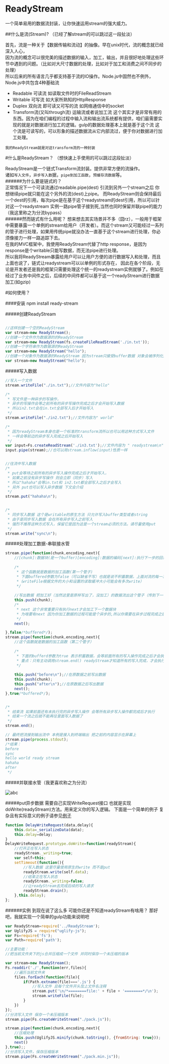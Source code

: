 # ReadyStream
一个简单易用的数据流封装，让你快速运用stream的强大威力。

##什么是流(Stream)?
（已经了解stream的可以跳过这一段扯淡）  

首先，流是一种关于【数据传输和流动】的抽像。早在unix时代，流的概念就已经深入人心，    
因为流的概念可以很完美的描述数据的输入，加工，输出，并且很好地处理这些环节中遇到的问题。（比如对大尺寸数据的处理，比如对于加工和消费之间不同步的处理）  
所以后来的所有语言几乎都支持基于流的IO操作。Node.js中固然也不例外，Node.js中共包含4种基础流  
* Readable 可读流 如读取文件时的FileReadStream  
* Writable 可写流 如大家所熟知的HttpResponse  
* Duplex 双向流 即可读又可写的流 如网络通信中的socket  
* Transform流(又叫through流) 运输流或者说加工流 这个其实才是非常有用的东西。因为在咱们编程的过程中输入流和输出流系统都有提供，咱们最需要实现的就是对数据进行加工的逻辑。gulp的数据处理基本上就是基于这个流 这个流是可读写的，可以形象的描述数据流从它内部流过，便于你对数据进行加工处理。  

`我的ReadyStream就是对这transform流的一种封装`  

#什么是ReadyStream？
（想快速上手使用的可以跳过这段扯淡）  
  
ReadyStream是一个链式Transform流封装。提供非常方便的流操作。   
诸如`写入文件`，`异步写入数`据，`pipe到加工函数`，`预缓存流数据`等。  
######为什么要是链式的？  
正常情况下一个可读流通过readable.pipe(dest) 引流到另外一个stream之后 你想继续pipe就只能在这个另外的流(dest)上pipe。
而ReadyStream则会保持最后一个dest的引用，每次pipe是在基于这个readystream的dest引用，所以可以针对这一个readystream 实例一路pipe管子接到死,当然也同时保留并联pipe的能力（我这里称之为分流bypass）  
######然而链式有什么用呢？
想来想去其实场景并不多（囧rz），一般用于框架中需要暴露一个单例的stream给用户（开发者）。而这个stream又可能经过一系列的管子进行处理，如果用传统pipe就没办法一直基于这个stream进行处理，你必须像接力一样一路追踪下去。  
在我的MVC框架中，我使用ReadyStream代替了http response，是因为response是个writable只能写数据，而无法pipe进行处理。  
所以我将ReadyStream暴露给用户可以让用户方便的进行数据写入和处理，而且上面也说了，链式让readystream可以以单例的形式存在，
因此在各个阶段，无论是开发者还是我的框架只需要处理这个统一的readystream实例就够了。例如在经过了业务中间件之后，后续的中间件都可以基于这一个readyStream进行数据加工(如gzip)   

#如何使用？

####安装
npm install ready-stream

#####创建ReadyStream
```javascript

//这样创建一个空的ReadyStream
var stream=new ReadyStream();
//创建一个文件作为数据源的的ReadyStream
var stream=new ReadyStream(fs.createFileReadStream('./in.txt'));
//创建一个字符串作为数据源的ReadyStream
var stream=new ReadyStream("hello");
//创建一个对象作为数据源的ReadyStream 因为stream只接受buffer数据 对象会被序列化成JSON串
var stream=new ReadyStream("hello");

```
#####写入数据
```javascript 
//写入一个文件
stream.writeFile("./in.txt");//文件内容为"hello"

/*
 * 写文件是一种异步的写操作，
 * 异步的写操作会等之前所有的异步写操作完成之后才会开始写入数据
 * 所以in2.txt会在in.txt全部写入后才开始写入
 */
stream.writeFile("./in2.txt");//文件内容为" world"

/*
 * 因为readyStream本身也是一个标准的transform流所以也可以用这种方式写入文件
 * 一样会等前边的异步写入完成之后开始写入
 */
var input=Fs.createReadStream('./in3.txt');//文件内容为 " readystream\n"
input.pipe(stream);//也可以用stream.inflow(input)性质一样


//往流中写入数据
/*
 * put会等待之前所有的异步写入操作完成之后才开始写入，
 * 如果之前没有异步写操作 则会立即（同步）写入
 * 所以"hahaha"会等in.txt和 in2.txt都全部写入之后才会写入
 * 另外 put也可以写入异步数据 下文会介绍
 */
stream.put("hahaha\n");


/*
 * 同步写入数据 这个是writable的原生方法 只允许写入buffer类型或者string
 * 由于是同步写入数据 会在所有异步写入之前写入
 * 强烈不推荐这种方式写入，保留它是因为这是一个stream必须的方法。请尽量使用put
 */
stream.write("sync\n");
```
#####处理加工数据-串联接水管
```javascript
stream.pipe(function(chunk,encoding,next){
    //[chunk]:数据块(是一个buffer)[encoding]:数据的编码[next]:执行下一步的回调函数   
    
    /*
     * 这个函数就是数据的加工函数(第一个管子)
     * 下面buffered参数为false（可以缺省不写）也就是说不积蓄数据，上面对流的每一次write都会调用这个函数
     *（writeFile根据文件的大小和设置的读取缓冲大小可能会有多次write）
     */
    
    //写出数据 把加工好（当然这里是原样写出了，没加工）的数据流出这个管子（传到下一个管子或者传到输出流）
    this.push(chunk);
    /*
     * next 这个非常重要只有执行next才会加工下一个数据块 
     * 为啥要有next 因为你加工数据的过程可能是个异步的,所以你需要在异步过程完成之后才调用next
     */
    next(); 

},false/*buffered*/);
stream.pipe(function(chunk,encoding,next){
    //这个函数就是数据的加工函数（第二个管子）
    
    /*
     * 下面的bufferd参数为true 表示积蓄数据，会等前面所有的写入操作完成之后才会执行这个函数
     * 重点：只有主动调用stream.end() readyStream才知道所有的写入完成，才会执行这个函数 否则会一直等待
     */
    
    this.push("before\n");//在原数据之前写出数据
    this.push(chunk);
    this.push("after\n");//在原数据之后写出数据
    next();
},true/*buffered*/);


/*
 * 结束流 如果前面还有未执行完的异步写入操作 会等所有异步写入操作都完成后才执行
 * 结束一个流之后就不能再往里面写入数据了
 */
stream.end();

// 最终把流接到输出流中 本例是接入到终端输出 把之前的内容显示在屏幕上
stream.pipe(process.stdout);
/*结果：
before
sync
hello world ready stream
hahaha
after
 */
```
#####并联接水管（我更喜欢称之为分流）

![abc](http://77fkpo.com5.z0.glb.clouddn.com/73e5505c8919b92cf9693bfe8854d032.png)

#####put异步数据
需要自己实现WriteRequest接口 也就是实现doWrite(readyStream)方法。用来定义你的写入逻辑。
下面是一个简单的例子 复杂且有实际意义的例子请参见[例子](https://github.com/exolution/ReadyStream/blob/master/ReadyStream.js)
```javascript
function DelayWriteRequest(data,delay){
    this.data=_serializeData(data);
    this.delay=delay;
}
DelayWriteRequest.prototype.doWrite=function(readyStream){
    //打开正在写入状态
    readyStream._writing=true;
    var self=this;
    setTimeout(function(){
        //写入数据 这里尽量使用原生的write 而不是put
        readyStream.write(self.data);
        //结束正在写入状态
        readyStream._writing=false;
        //让readyStream去完成后续的写入请求
        readyStream.drain();
    },this.delay);
};
```
######实例
到现在说了这么多 可能你还是不知道readyStream有啥用？
那好吧，我就实现一个简单的gulp功能来说明吧
```javascript
var ReadyStream=require('../ReadyStream');
var UglifyJS = require("uglify-js");
var Fs=require('fs');
var Path=require('path');

//主要功能：
//把当前文件夹下的js合并压缩成一个文件 并同时保存一个未压缩的版本

var stream=new ReadyStream();
Fs.readdir('./',function(err,files){
    //遍历当前文件夹
    files.forEach(function(file){
        if(Path.extname(file)==='.js') {
            //写入文件 且每个文件开头加上文件名注释
            stream.put('\n/*========file:' + file + '========*/\n');
            stream.writeFile(file);
        }
    })
});
//分流写入文件 保存一个未压缩版本
stream.pipe(Fs.createWriteStream("./pack.js"));

stream.pipe(function(chunk,encoding,next){
    //压缩处理
    this.push(UglifyJS.minify(chunk.toString(), {fromString: true}));
    next()
},true);;
//分流写入文件，保存压缩版本
stream.pipe(Fs.createWriteStream("./pack.min.js"));
```
